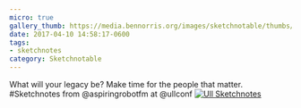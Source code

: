 ```yaml
---
micro: true
gallery_thumb: https://media.bennorris.org/images/sketchnotable/thumbs/ull-2017-sketchnotes-06.jpg
date: 2017-04-10 14:58:17-0600
tags:
- sketchnotes
category: Sketchnotable
---
```


What will your legacy be? Make time for the people that matter. #Sketchnotes from @aspiringrobotfm at @ullconf [![Ull Sketchnotes](https://media.bennorris.org/images/sketchnotable/ull-2017/ull-2017-sketchnotes-06.jpg)](https://media.bennorris.org/images/sketchnotable/ull-2017/ull-2017-sketchnotes-06.jpg)
